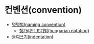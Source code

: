 # 컨벤션(convention)

- [명명법(naming convention)](./convention/naming.md)
  - [헝가리안 표기법(hungarian notation)](./convention/hungarian_notation.md)
- [들여쓰기(indentation)](./convention/indentation.md)

<!-- TODO -->

